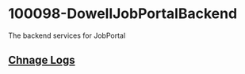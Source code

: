 # 100098-DowellJobPortalBackend
The backend services for JobPortal
## [Chnage Logs](https://github.com/LL07-Team-Dowell/100098-DowellJobPortal/blob/backend-v2/app/CHANGELOG.md)
